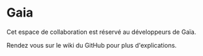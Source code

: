 # Gaia

Cet espace de collaboration est réservé au développeurs de Gaïa.

Rendez vous sur le wiki du GitHub pour plus d'explications.
